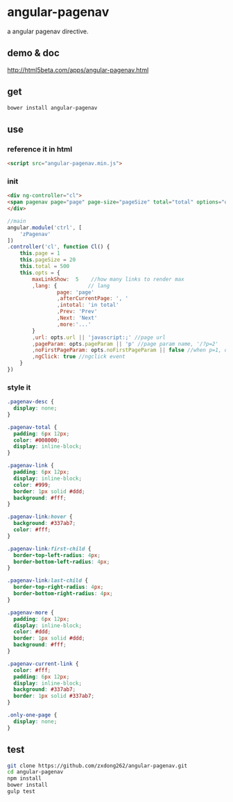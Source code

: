 # angular-pagenav
a angular pagenav directive.

## demo & doc

<a href="http://html5beta.com/apps/angular-pagenav.html">http://html5beta.com/apps/angular-pagenav.html</a>

## get
```bash
bower install angular-pagenav
```

## use

### reference it in html
```html
<script src="angular-pagenav.min.js">
```

### init
```html
<div ng-controller="cl">
<span pagenav page="page" page-size="pageSize" total="total" options="opts"></span>
</div>
```
```javascript
//main
angular.module('ctrl', [
    'zPagenav'
])
.controller('cl', function Cl() {
    this.page = 1
    this.pageSize = 20
    this.total = 500
    this.opts = {
        maxLinkShow:  5    //how many links to render max
        ,lang: {          // lang
                page: 'page'
                ,afterCurrentPage: ', '
                ,intotal: 'in total'
                ,Prev: 'Prev'
                ,Next: 'Next'
                ,more:'...'
        }
        ,url: opts.url || 'javascript:;' //page url
        ,pageParam: opts.pageParam || 'p' //page param name, '/?p=2'
        ,noFirstPageParam: opts.noFirstPageParam || false //when p=1, do not use it
        ,ngClick: true //ngclick event
    }
})
```

### style it
```css
.pagenav-desc {
  display: none;
}

.pagenav-total {
  padding: 6px 12px;
  color: #008000;
  display: inline-block;
}

.pagenav-link {
  padding: 6px 12px;
  display: inline-block;
  color: #999;
  border: 1px solid #ddd;
  background: #fff;
}

.pagenav-link:hover {
  background: #337ab7;
  color: #fff;
}

.pagenav-link:first-child {
  border-top-left-radius: 4px;
  border-bottom-left-radius: 4px;
}

.pagenav-link:last-child {
  border-top-right-radius: 4px;
  border-bottom-right-radius: 4px;
}

.pagenav-more {
  padding: 6px 12px;
  display: inline-block;
  color: #ddd;
  border: 1px solid #ddd;
  background: #fff;
}

.pagenav-current-link {
  color: #fff;
  padding: 6px 12px;
  display: inline-block;
  background: #337ab7;
  border: 1px solid #337ab7;
}

.only-one-page {
  display: none;
}
```

## test
```bash
git clone https://github.com/zxdong262/angular-pagenav.git
cd angular-pagenav
npm install
bower install
gulp test
```


